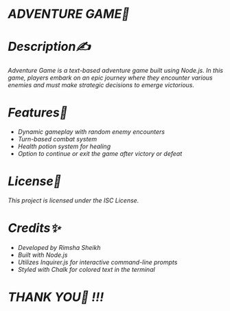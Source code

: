<i>
<h1>ADVENTURE GAME👾</h1>
<h1>Description✍️</h1>
<p>Adventure Game is a text-based adventure game built using Node.js. In this game, players embark on an epic journey where they encounter various enemies and must make strategic decisions to emerge victorious.</p>
<h1>Features🎯</h1>
<ul>
  <li>Dynamic gameplay with random enemy encounters</li>
  <li>Turn-based combat system</li>
  <li>Health potion system for healing</li>
  <li>Option to continue or exit the game after victory or defeat</li>
</ul>
<h1>License📰</h1>
<p>This project is licensed under the ISC License.</p>
<h1>Credits✨</h1>
<ul>
  <li>Developed by Rimsha Sheikh</li>
  <li>Built with Node.js</li>
  <li>Utilizes Inquirer.js for interactive command-line prompts</li>
  <li>Styled with Chalk for colored text in the terminal</li>
</ul>
<h1>THANK YOU🌸 !!!</h1>
<i/>
